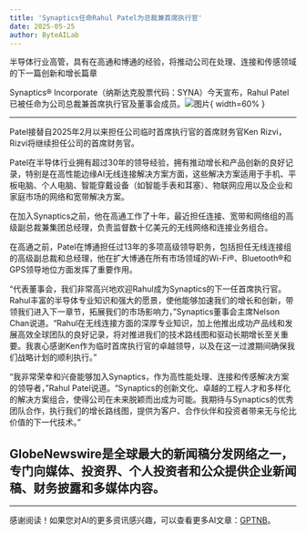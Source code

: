 ```yaml
---
title: 'Synaptics任命Rahul Patel为总裁兼首席执行官'
date: 2025-05-25
author: ByteAILab
---
```


半导体行业高管，具有在高通和博通的经验，将推动公司在处理、连接和传感领域的下一篇创新和增长篇章

Synaptics® Incorporate（纳斯达克股票代码：SYNA）今天宣布，Rahul Patel已被任命为公司总裁兼首席执行官及董事会成员。![图片](https://ai-techpark.com/wp-content/uploads/Synaptics.jpg){ width=60% }

---
Patel接替自2025年2月以来担任公司临时首席执行官的首席财务官Ken Rizvi，Rizvi将继续担任公司的首席财务官。

Patel在半导体行业拥有超过30年的领导经验，拥有推动增长和产品创新的良好记录，特别是在高性能边缘AI无线连接解决方案方面，这些解决方案适用于手机、平板电脑、个人电脑、智能穿戴设备（如智能手表和耳塞）、物联网应用以及企业和家庭市场的网络和宽带解决方案。

在加入Synaptics之前，他在高通工作了十年，最近担任连接、宽带和网络组的高级副总裁兼集团总经理，负责监督数十亿美元的无线网络和连接业务组合。

在高通之前，Patel在博通担任过13年的多项高级领导职务，包括担任无线连接组的高级副总裁和总经理，他在扩大博通在所有市场领域的Wi-Fi®、Bluetooth®和GPS领导地位方面发挥了重要作用。

“代表董事会，我们非常高兴地欢迎Rahul成为Synaptics的下一任首席执行官。Rahul丰富的半导体专业知识和强大的愿景，使他能够加速我们的增长和创新，带领我们进入下一章节，拓展我们的市场影响力，”Synaptics董事会主席Nelson Chan说道。“Rahul在无线连接方面的深厚专业知识，加上他推出成功产品线和发展高效全球团队的良好记录，将对推进我们的技术路线图和驱动长期增长至关重要。我衷心感谢Ken作为临时首席执行官的卓越领导，以及在这一过渡期间确保我们战略计划的顺利执行。”

“我非常荣幸和兴奋能够加入Synaptics，作为高性能处理、连接和传感解决方案的领导者，”Rahul Patel说道。“Synaptics的创新文化、卓越的工程人才和多样化的解决方案组合，使得公司在未来脱颖而出成为可能。我期待与Synaptics的优秀团队合作，执行我们的增长路线图，提供为客户、合作伙伴和投资者带来无与伦比价值的下一代技术。”

GlobeNewswire是全球最大的新闻稿分发网络之一，专门向媒体、投资界、个人投资者和公众提供企业新闻稿、财务披露和多媒体内容。
---
---
感谢阅读！如果您对AI的更多资讯感兴趣，可以查看更多AI文章：[GPTNB](https://gptnb.com)。